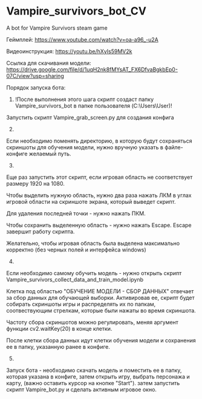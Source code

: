 # Vampire_survivors_bot_CV
A bot for Vampire Survivors steam game

Геймплей: https://www.youtube.com/watch?v=oa-a96_-u2A

Видеоинструкция: https://youtu.be/hXyIs59MV2k

Ссылка для скачивания модели: https://drive.google.com/file/d/1uqH2nk8fMYsAT_FX6DfvaBgkbEp0-07C/view?usp=sharing

Порядок запуска бота:

1) !После выполнения этого шага скрипт создаст папку Vampire_survivors_bot в папке пользователя (C:\Users\User)!

Запустить скрипт Vampire_grab_screen.py для создания конфига 

2)
Если необходимо поменять директорию, в которую будут сохраняться 
скриншоты для обучения модели, нужно вручную указать в файле-конфиге желаемый путь.

3)
Еще раз запустить этот скрипт, если игровая область не соответствует размеру 1920 на 1080.

Чтобы выделить нужную область, нужно два раза нажать ЛКМ в углах игровой области на скриншоте экрана, который выведет скрипт.

Для удаления последней точки - нужно нажать ПКМ.

Чтобы сохранить выделенную область - нужно нажать Escape. Escape завершит работу скрипта.

Желательно, чтобы игровая область была выделена максимально корректно (без черных полей и интерфейса windows)

4)
Если необходимо самому обучить модель - нужно открыть скрипт Vampire_survivors_collect_data_and_train_model.ipynb 

Клетка под областью "ОБУЧЕНИЕ МОДЕЛИ - СБОР ДАННЫХ" отвечает за сбор данных для обучающей выборки. Активировав ее, скрипт будет собирать скриншоты игры и распределять их по папкам, соотвествующим стрелкам, которые были нажаты во время скриншота.

Частоту сбора скриншотов можно регулировать, меняя аргумент функции cv2.waitKey(20) в конце клетки.

После клетки сбора данных идут клетки обучения модели и сохранения ее в папку, указанную ранее в конфиге.

5)
Запуск бота - необходимо скачать модель и поместить ее в папку, которая указана в конфиге, затем открыть игру, выбрать персонажа и карту, (важно оставить курсор на кнопке "Start"). затем запустить скрипт Vampire_bot.py и сделать активным игровое окно.
